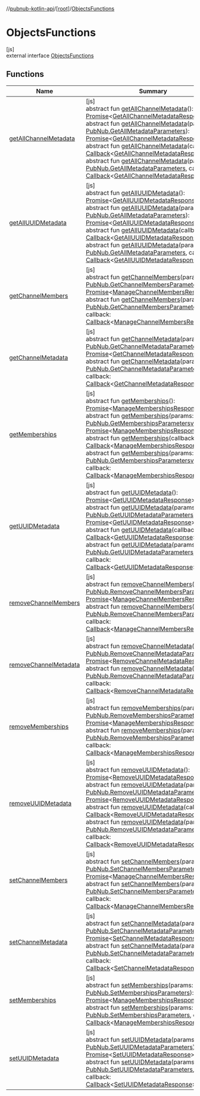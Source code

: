 //[pubnub-kotlin-api](../../../index.md)/[[root]](../index.md)/[ObjectsFunctions](index.md)

# ObjectsFunctions

[js]\
external interface [ObjectsFunctions](index.md)

## Functions

| Name | Summary |
|---|---|
| [getAllChannelMetadata](get-all-channel-metadata.md) | [js]<br>abstract fun [getAllChannelMetadata](get-all-channel-metadata.md)(): [Promise](https://kotlinlang.org/api/latest/jvm/stdlib/kotlin.js/-promise/index.html)&lt;[GetAllChannelMetadataResponse](../-get-all-channel-metadata-response/index.md)&gt;<br>abstract fun [getAllChannelMetadata](get-all-channel-metadata.md)(params: [PubNub.GetAllMetadataParameters](../-pub-nub/-get-all-metadata-parameters/index.md)): [Promise](https://kotlinlang.org/api/latest/jvm/stdlib/kotlin.js/-promise/index.html)&lt;[GetAllChannelMetadataResponse](../-get-all-channel-metadata-response/index.md)&gt;<br>abstract fun [getAllChannelMetadata](get-all-channel-metadata.md)(callback: [Callback](../-callback/index.md)&lt;[GetAllChannelMetadataResponse](../-get-all-channel-metadata-response/index.md)&gt;)<br>abstract fun [getAllChannelMetadata](get-all-channel-metadata.md)(params: [PubNub.GetAllMetadataParameters](../-pub-nub/-get-all-metadata-parameters/index.md), callback: [Callback](../-callback/index.md)&lt;[GetAllChannelMetadataResponse](../-get-all-channel-metadata-response/index.md)&gt;) |
| [getAllUUIDMetadata](get-all-u-u-i-d-metadata.md) | [js]<br>abstract fun [getAllUUIDMetadata](get-all-u-u-i-d-metadata.md)(): [Promise](https://kotlinlang.org/api/latest/jvm/stdlib/kotlin.js/-promise/index.html)&lt;[GetAllUUIDMetadataResponse](../-get-all-u-u-i-d-metadata-response/index.md)&gt;<br>abstract fun [getAllUUIDMetadata](get-all-u-u-i-d-metadata.md)(params: [PubNub.GetAllMetadataParameters](../-pub-nub/-get-all-metadata-parameters/index.md)): [Promise](https://kotlinlang.org/api/latest/jvm/stdlib/kotlin.js/-promise/index.html)&lt;[GetAllUUIDMetadataResponse](../-get-all-u-u-i-d-metadata-response/index.md)&gt;<br>abstract fun [getAllUUIDMetadata](get-all-u-u-i-d-metadata.md)(callback: [Callback](../-callback/index.md)&lt;[GetAllUUIDMetadataResponse](../-get-all-u-u-i-d-metadata-response/index.md)&gt;)<br>abstract fun [getAllUUIDMetadata](get-all-u-u-i-d-metadata.md)(params: [PubNub.GetAllMetadataParameters](../-pub-nub/-get-all-metadata-parameters/index.md), callback: [Callback](../-callback/index.md)&lt;[GetAllUUIDMetadataResponse](../-get-all-u-u-i-d-metadata-response/index.md)&gt;) |
| [getChannelMembers](get-channel-members.md) | [js]<br>abstract fun [getChannelMembers](get-channel-members.md)(params: [PubNub.GetChannelMembersParameters](../-pub-nub/-get-channel-members-parameters/index.md)): [Promise](https://kotlinlang.org/api/latest/jvm/stdlib/kotlin.js/-promise/index.html)&lt;[ManageChannelMembersResponse](../-manage-channel-members-response/index.md)&gt;<br>abstract fun [getChannelMembers](get-channel-members.md)(params: [PubNub.GetChannelMembersParameters](../-pub-nub/-get-channel-members-parameters/index.md), callback: [Callback](../-callback/index.md)&lt;[ManageChannelMembersResponse](../-manage-channel-members-response/index.md)&gt;) |
| [getChannelMetadata](get-channel-metadata.md) | [js]<br>abstract fun [getChannelMetadata](get-channel-metadata.md)(params: [PubNub.GetChannelMetadataParameters](../-pub-nub/-get-channel-metadata-parameters/index.md)): [Promise](https://kotlinlang.org/api/latest/jvm/stdlib/kotlin.js/-promise/index.html)&lt;[GetChannelMetadataResponse](../-get-channel-metadata-response/index.md)&gt;<br>abstract fun [getChannelMetadata](get-channel-metadata.md)(params: [PubNub.GetChannelMetadataParameters](../-pub-nub/-get-channel-metadata-parameters/index.md), callback: [Callback](../-callback/index.md)&lt;[GetChannelMetadataResponse](../-get-channel-metadata-response/index.md)&gt;) |
| [getMemberships](get-memberships.md) | [js]<br>abstract fun [getMemberships](get-memberships.md)(): [Promise](https://kotlinlang.org/api/latest/jvm/stdlib/kotlin.js/-promise/index.html)&lt;[ManageMembershipsResponse](../-manage-memberships-response/index.md)&gt;<br>abstract fun [getMemberships](get-memberships.md)(params: [PubNub.GetMembershipsParametersv2](../-pub-nub/-get-memberships-parametersv2/index.md)): [Promise](https://kotlinlang.org/api/latest/jvm/stdlib/kotlin.js/-promise/index.html)&lt;[ManageMembershipsResponse](../-manage-memberships-response/index.md)&gt;<br>abstract fun [getMemberships](get-memberships.md)(callback: [Callback](../-callback/index.md)&lt;[ManageMembershipsResponse](../-manage-memberships-response/index.md)&gt;)<br>abstract fun [getMemberships](get-memberships.md)(params: [PubNub.GetMembershipsParametersv2](../-pub-nub/-get-memberships-parametersv2/index.md), callback: [Callback](../-callback/index.md)&lt;[ManageMembershipsResponse](../-manage-memberships-response/index.md)&gt;) |
| [getUUIDMetadata](get-u-u-i-d-metadata.md) | [js]<br>abstract fun [getUUIDMetadata](get-u-u-i-d-metadata.md)(): [Promise](https://kotlinlang.org/api/latest/jvm/stdlib/kotlin.js/-promise/index.html)&lt;[GetUUIDMetadataResponse](../-get-u-u-i-d-metadata-response/index.md)&gt;<br>abstract fun [getUUIDMetadata](get-u-u-i-d-metadata.md)(params: [PubNub.GetUUIDMetadataParameters](../-pub-nub/-get-u-u-i-d-metadata-parameters/index.md)): [Promise](https://kotlinlang.org/api/latest/jvm/stdlib/kotlin.js/-promise/index.html)&lt;[GetUUIDMetadataResponse](../-get-u-u-i-d-metadata-response/index.md)&gt;<br>abstract fun [getUUIDMetadata](get-u-u-i-d-metadata.md)(callback: [Callback](../-callback/index.md)&lt;[GetUUIDMetadataResponse](../-get-u-u-i-d-metadata-response/index.md)&gt;)<br>abstract fun [getUUIDMetadata](get-u-u-i-d-metadata.md)(params: [PubNub.GetUUIDMetadataParameters](../-pub-nub/-get-u-u-i-d-metadata-parameters/index.md), callback: [Callback](../-callback/index.md)&lt;[GetUUIDMetadataResponse](../-get-u-u-i-d-metadata-response/index.md)&gt;) |
| [removeChannelMembers](remove-channel-members.md) | [js]<br>abstract fun [removeChannelMembers](remove-channel-members.md)(params: [PubNub.RemoveChannelMembersParameters](../-pub-nub/-remove-channel-members-parameters/index.md)): [Promise](https://kotlinlang.org/api/latest/jvm/stdlib/kotlin.js/-promise/index.html)&lt;[ManageChannelMembersResponse](../-manage-channel-members-response/index.md)&gt;<br>abstract fun [removeChannelMembers](remove-channel-members.md)(params: [PubNub.RemoveChannelMembersParameters](../-pub-nub/-remove-channel-members-parameters/index.md), callback: [Callback](../-callback/index.md)&lt;[ManageChannelMembersResponse](../-manage-channel-members-response/index.md)&gt;) |
| [removeChannelMetadata](remove-channel-metadata.md) | [js]<br>abstract fun [removeChannelMetadata](remove-channel-metadata.md)(params: [PubNub.RemoveChannelMetadataParameters](../-pub-nub/-remove-channel-metadata-parameters/index.md)): [Promise](https://kotlinlang.org/api/latest/jvm/stdlib/kotlin.js/-promise/index.html)&lt;[RemoveChannelMetadataResponse](../-remove-channel-metadata-response/index.md)&gt;<br>abstract fun [removeChannelMetadata](remove-channel-metadata.md)(params: [PubNub.RemoveChannelMetadataParameters](../-pub-nub/-remove-channel-metadata-parameters/index.md), callback: [Callback](../-callback/index.md)&lt;[RemoveChannelMetadataResponse](../-remove-channel-metadata-response/index.md)&gt;) |
| [removeMemberships](remove-memberships.md) | [js]<br>abstract fun [removeMemberships](remove-memberships.md)(params: [PubNub.RemoveMembershipsParameters](../-pub-nub/-remove-memberships-parameters/index.md)): [Promise](https://kotlinlang.org/api/latest/jvm/stdlib/kotlin.js/-promise/index.html)&lt;[ManageMembershipsResponse](../-manage-memberships-response/index.md)&gt;<br>abstract fun [removeMemberships](remove-memberships.md)(params: [PubNub.RemoveMembershipsParameters](../-pub-nub/-remove-memberships-parameters/index.md), callback: [Callback](../-callback/index.md)&lt;[ManageMembershipsResponse](../-manage-memberships-response/index.md)&gt;) |
| [removeUUIDMetadata](remove-u-u-i-d-metadata.md) | [js]<br>abstract fun [removeUUIDMetadata](remove-u-u-i-d-metadata.md)(): [Promise](https://kotlinlang.org/api/latest/jvm/stdlib/kotlin.js/-promise/index.html)&lt;[RemoveUUIDMetadataResponse](../-remove-u-u-i-d-metadata-response/index.md)&gt;<br>abstract fun [removeUUIDMetadata](remove-u-u-i-d-metadata.md)(params: [PubNub.RemoveUUIDMetadataParameters](../-pub-nub/-remove-u-u-i-d-metadata-parameters/index.md)): [Promise](https://kotlinlang.org/api/latest/jvm/stdlib/kotlin.js/-promise/index.html)&lt;[RemoveUUIDMetadataResponse](../-remove-u-u-i-d-metadata-response/index.md)&gt;<br>abstract fun [removeUUIDMetadata](remove-u-u-i-d-metadata.md)(callback: [Callback](../-callback/index.md)&lt;[RemoveUUIDMetadataResponse](../-remove-u-u-i-d-metadata-response/index.md)&gt;)<br>abstract fun [removeUUIDMetadata](remove-u-u-i-d-metadata.md)(params: [PubNub.RemoveUUIDMetadataParameters](../-pub-nub/-remove-u-u-i-d-metadata-parameters/index.md), callback: [Callback](../-callback/index.md)&lt;[RemoveUUIDMetadataResponse](../-remove-u-u-i-d-metadata-response/index.md)&gt;) |
| [setChannelMembers](set-channel-members.md) | [js]<br>abstract fun [setChannelMembers](set-channel-members.md)(params: [PubNub.SetChannelMembersParameters](../-pub-nub/-set-channel-members-parameters/index.md)): [Promise](https://kotlinlang.org/api/latest/jvm/stdlib/kotlin.js/-promise/index.html)&lt;[ManageChannelMembersResponse](../-manage-channel-members-response/index.md)&gt;<br>abstract fun [setChannelMembers](set-channel-members.md)(params: [PubNub.SetChannelMembersParameters](../-pub-nub/-set-channel-members-parameters/index.md), callback: [Callback](../-callback/index.md)&lt;[ManageChannelMembersResponse](../-manage-channel-members-response/index.md)&gt;) |
| [setChannelMetadata](set-channel-metadata.md) | [js]<br>abstract fun [setChannelMetadata](set-channel-metadata.md)(params: [PubNub.SetChannelMetadataParameters](../-pub-nub/-set-channel-metadata-parameters/index.md)): [Promise](https://kotlinlang.org/api/latest/jvm/stdlib/kotlin.js/-promise/index.html)&lt;[SetChannelMetadataResponse](../-set-channel-metadata-response/index.md)&gt;<br>abstract fun [setChannelMetadata](set-channel-metadata.md)(params: [PubNub.SetChannelMetadataParameters](../-pub-nub/-set-channel-metadata-parameters/index.md), callback: [Callback](../-callback/index.md)&lt;[SetChannelMetadataResponse](../-set-channel-metadata-response/index.md)&gt;) |
| [setMemberships](set-memberships.md) | [js]<br>abstract fun [setMemberships](set-memberships.md)(params: [PubNub.SetMembershipsParameters](../-pub-nub/-set-memberships-parameters/index.md)): [Promise](https://kotlinlang.org/api/latest/jvm/stdlib/kotlin.js/-promise/index.html)&lt;[ManageMembershipsResponse](../-manage-memberships-response/index.md)&gt;<br>abstract fun [setMemberships](set-memberships.md)(params: [PubNub.SetMembershipsParameters](../-pub-nub/-set-memberships-parameters/index.md), callback: [Callback](../-callback/index.md)&lt;[ManageMembershipsResponse](../-manage-memberships-response/index.md)&gt;) |
| [setUUIDMetadata](set-u-u-i-d-metadata.md) | [js]<br>abstract fun [setUUIDMetadata](set-u-u-i-d-metadata.md)(params: [PubNub.SetUUIDMetadataParameters](../-pub-nub/-set-u-u-i-d-metadata-parameters/index.md)): [Promise](https://kotlinlang.org/api/latest/jvm/stdlib/kotlin.js/-promise/index.html)&lt;[SetUUIDMetadataResponse](../-set-u-u-i-d-metadata-response/index.md)&gt;<br>abstract fun [setUUIDMetadata](set-u-u-i-d-metadata.md)(params: [PubNub.SetUUIDMetadataParameters](../-pub-nub/-set-u-u-i-d-metadata-parameters/index.md), callback: [Callback](../-callback/index.md)&lt;[SetUUIDMetadataResponse](../-set-u-u-i-d-metadata-response/index.md)&gt;) |
